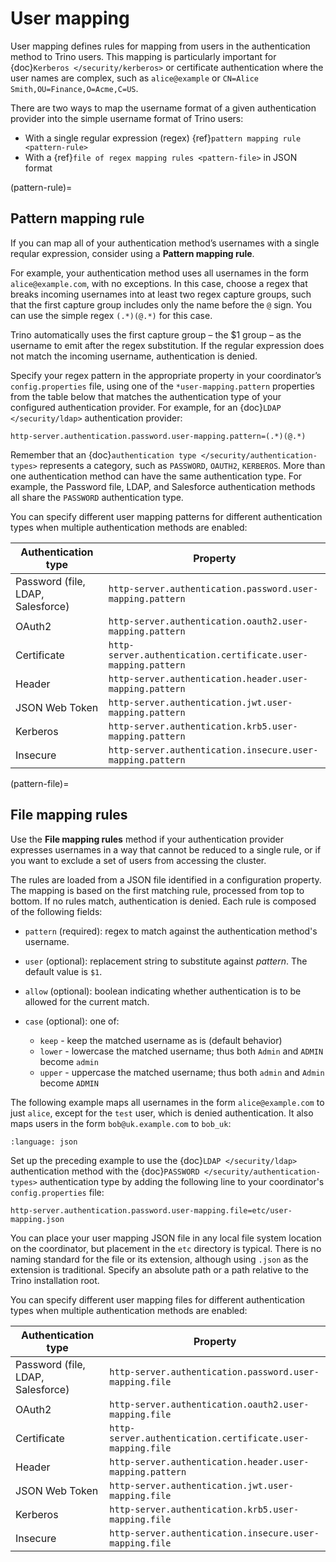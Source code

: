# User mapping

User mapping defines rules for mapping from users in the authentication method to Trino users. This
mapping is particularly important for {doc}`Kerberos </security/kerberos>` or
certificate authentication where the user names
are complex, such as `alice@example` or `CN=Alice Smith,OU=Finance,O=Acme,C=US`.

There are two ways to map the username format of a given authentication
provider into the simple username format of Trino users:

- With a single regular expression (regex) {ref}`pattern mapping rule <pattern-rule>`
- With a {ref}`file of regex mapping rules <pattern-file>` in JSON format

(pattern-rule)=

## Pattern mapping rule

If you can map all of your authentication method’s usernames with a single
reqular expression, consider using a **Pattern mapping rule**.

For example, your authentication method uses all usernames in the form
`alice@example.com`, with no exceptions. In this case, choose a regex that
breaks incoming usernames into at least two regex capture groups, such that the
first capture group includes only the name before the `@` sign. You can use
the simple regex `(.*)(@.*)` for this case.

Trino automatically uses the first capture group – the \$1 group – as the
username to emit after the regex substitution. If the regular expression does
not match the incoming username, authentication is denied.

Specify your regex pattern in the appropriate property in your coordinator’s
`config.properties` file, using one of the `*user-mapping.pattern`
properties from the table below that matches the authentication type of your
configured authentication provider. For example, for an {doc}`LDAP
</security/ldap>` authentication provider:

```text
http-server.authentication.password.user-mapping.pattern=(.*)(@.*)
```

Remember that an {doc}`authentication type </security/authentication-types>`
represents a category, such as `PASSWORD`, `OAUTH2`, `KERBEROS`. More than
one authentication method can have the same authentication type. For example,
the Password file, LDAP, and Salesforce authentication methods all share the
`PASSWORD` authentication type.

You can specify different user mapping patterns for different authentication
types when multiple authentication methods are enabled:

| Authentication type               | Property                                                      |
| --------------------------------- | ------------------------------------------------------------- |
| Password (file, LDAP, Salesforce) | `http-server.authentication.password.user-mapping.pattern`    |
| OAuth2                            | `http-server.authentication.oauth2.user-mapping.pattern`      |
| Certificate                       | `http-server.authentication.certificate.user-mapping.pattern` |
| Header                            | `http-server.authentication.header.user-mapping.pattern`      |
| JSON Web Token                    | `http-server.authentication.jwt.user-mapping.pattern`         |
| Kerberos                          | `http-server.authentication.krb5.user-mapping.pattern`        |
| Insecure                          | `http-server.authentication.insecure.user-mapping.pattern`    |

(pattern-file)=

## File mapping rules

Use the **File mapping rules** method if your authentication provider expresses
usernames in a way that cannot be reduced to a single rule, or if you want to
exclude a set of users from accessing the cluster.

The rules are loaded from a JSON file identified in a configuration property.
The mapping is based on the first matching rule, processed from top to bottom.
If no rules match, authentication is denied.  Each rule is composed of the
following fields:

- `pattern` (required): regex to match against the authentication method's
  username.

- `user` (optional): replacement string to substitute against *pattern*.
  The default value is `$1`.

- `allow` (optional): boolean indicating whether authentication is to be
  allowed for the current match.

- `case` (optional): one of:

  - `keep` - keep the matched username as is (default behavior)
  - `lower` - lowercase the matched username; thus both `Admin` and `ADMIN` become `admin`
  - `upper` - uppercase the matched username; thus both `admin` and `Admin` become `ADMIN`

The following example maps all usernames in the form `alice@example.com` to
just `alice`, except for the `test` user, which is denied authentication. It
also maps users in the form `bob@uk.example.com` to `bob_uk`:

```{literalinclude} user-mapping.json
:language: json
```

Set up the preceding example to use the {doc}`LDAP </security/ldap>`
authentication method with the {doc}`PASSWORD </security/authentication-types>`
authentication type by adding the following line to your coordinator's
`config.properties` file:

```text
http-server.authentication.password.user-mapping.file=etc/user-mapping.json
```

You can place your user mapping JSON file in any local file system location on
the coordinator, but placement in the `etc` directory is typical. There is no
naming standard for the file or its extension, although using `.json` as the
extension is traditional. Specify an absolute path or a path relative to the
Trino installation root.

You can specify different user mapping files for different authentication
types when multiple authentication methods are enabled:

| Authentication type               | Property                                                   |
| --------------------------------- | ---------------------------------------------------------- |
| Password (file, LDAP, Salesforce) | `http-server.authentication.password.user-mapping.file`    |
| OAuth2                            | `http-server.authentication.oauth2.user-mapping.file`      |
| Certificate                       | `http-server.authentication.certificate.user-mapping.file` |
| Header                            | `http-server.authentication.header.user-mapping.pattern`   |
| JSON Web Token                    | `http-server.authentication.jwt.user-mapping.file`         |
| Kerberos                          | `http-server.authentication.krb5.user-mapping.file`        |
| Insecure                          | `http-server.authentication.insecure.user-mapping.file`    |
